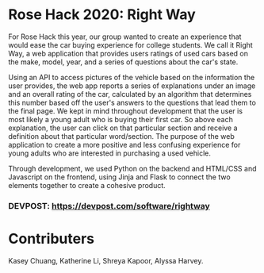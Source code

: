 # Rose Hack 2020: Right Way
For Rose Hack this year, our group wanted to create an experience that would ease the car buying experience for college students. We call it Right Way, a web application that provides users ratings of used cars based on the make, model, year, and a series of questions about the car's state. 

Using an API to access pictures of the vehicle based on the information the user provides, the web app reports a series of explanations under an image and an overall rating of the car, calculated by an algorithm that determines this number based off the user's answers to the questions that lead them to the final page. We kept in mind throughout development that the user is most likely a young adult who is buying their first car. So above each explanation, the user can click on that particular section and receive a definition about that particular word/section. The purpose of the web application to create a more positive and less confusing experience for young adults who are interested in purchasing a used vehicle. 

Through development, we used Python on the backend and HTML/CSS and Javascript on the frontend, using Jinja and Flask to connect the two elements together to create a cohesive product.

### DEVPOST: https://devpost.com/software/rightway

# Contributers
Kasey Chuang, Katherine Li, Shreya Kapoor, Alyssa Harvey.
